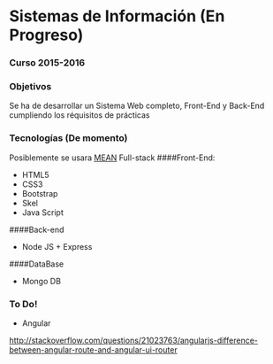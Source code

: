 # Sistemas de Información (En Progreso)
### Curso 2015-2016

### Objetivos
Se ha de desarrollar un Sistema Web completo, Front-End y Back-End cumpliendo los réquisitos de prácticas 
### Tecnologías (De momento)
Posiblemente se usara [MEAN](http://mean.io/#!/) Full-stack 
####Front-End:
 * HTML5
 * CSS3
 * Bootstrap
 * Skel
 * Java Script
 
####Back-end
* Node JS + Express

####DataBase
* Mongo DB

### To Do!
* Angular



http://stackoverflow.com/questions/21023763/angularjs-difference-between-angular-route-and-angular-ui-router



